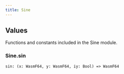 ```yaml
---
title: Sine
---
```


## Values

Functions and constants included in the Sine module.

### Sine.**sin**

```grain
sin: (x: WasmF64, y: WasmF64, iy: Bool) => WasmF64
```

